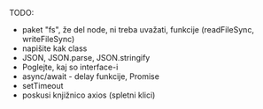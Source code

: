 TODO:
- paket "fs", že del node, ni treba uvažati, funkcije (readFileSync, writeFileSync)
- napišite kak class
- JSON, JSON.parse, JSON.stringify
- Poglejte, kaj so interface-i
- async/await - delay funkcije, Promise
- setTimeout
- poskusi knjižnico axios (spletni klici)

